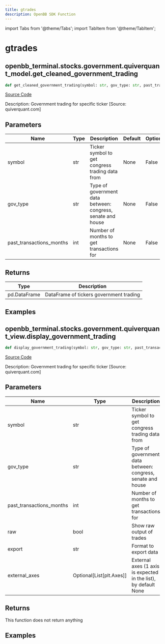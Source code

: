 ```yaml
---
title: gtrades
description: OpenBB SDK Function
---
```


import Tabs from '@theme/Tabs';
import TabItem from '@theme/TabItem';

# gtrades

<Tabs>
<TabItem value="model" label="Model" default>

## openbb_terminal.stocks.government.quiverquant_model.get_cleaned_government_trading

```python title='openbb_terminal/stocks/government/quiverquant_model.py'
def get_cleaned_government_trading(symbol: str, gov_type: str, past_transactions_months: int) -> DataFrame
```
[Source Code](https://github.com/OpenBB-finance/OpenBBTerminal/tree/main/openbb_terminal/stocks/government/quiverquant_model.py#L416)

Description: Government trading for specific ticker [Source: quiverquant.com]

## Parameters

| Name | Type | Description | Default | Optional |
| ---- | ---- | ----------- | ------- | -------- |
| symbol | str | Ticker symbol to get congress trading data from | None | False |
| gov_type | str | Type of government data between: congress, senate and house | None | False |
| past_transactions_months | int | Number of months to get transactions for | None | False |

## Returns

| Type | Description |
| ---- | ----------- |
| pd.DataFrame | DataFrame of tickers government trading |

## Examples



</TabItem>
<TabItem value="view" label="View">

## openbb_terminal.stocks.government.quiverquant_view.display_government_trading

```python title='openbb_terminal/stocks/government/quiverquant_view.py'
def display_government_trading(symbol: str, gov_type: str, past_transactions_months: int, raw: bool, export: str, external_axes: Optional[List[matplotlib.axes._axes.Axes]]) -> None
```
[Source Code](https://github.com/OpenBB-finance/OpenBBTerminal/tree/main/openbb_terminal/stocks/government/quiverquant_view.py#L331)

Description: Government trading for specific ticker [Source: quiverquant.com]

## Parameters

| Name | Type | Description | Default | Optional |
| ---- | ---- | ----------- | ------- | -------- |
| symbol | str | Ticker symbol to get congress trading data from | None | False |
| gov_type | str | Type of government data between: congress, senate and house | None | False |
| past_transactions_months | int | Number of months to get transactions for | None | False |
| raw | bool | Show raw output of trades | None | False |
| export | str | Format to export data | None | False |
| external_axes | Optional[List[plt.Axes]] | External axes (1 axis is expected in the list), by default None | None | True |

## Returns

This function does not return anything

## Examples



</TabItem>
</Tabs>